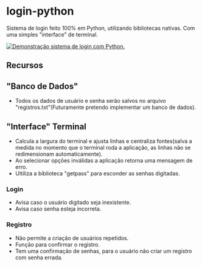 # login-python

Sistema de login feito 100% em Python, utilizando bibliotecas nativas. Com uma simples "interface" de terminal.

[![Demonstração sistema de login com Python.](https://res.cloudinary.com/marcomontalbano/image/upload/v1643288287/video_to_markdown/images/youtube--JXP3_GjvpCg-c05b58ac6eb4c4700831b2b3070cd403.jpg)](https://youtu.be/JXP3_GjvpCg "Demonstração sistema de login com Python.")

## Recursos
## "Banco de Dados"
- Todos os dados de usuário e senha serão salvos no arquivo "registros.txt"(Futuramente pretendo implementar um banco de dados).
## "Interface" Terminal
- Calcula a largura do terminal e ajusta linhas e centraliza fontes(salva a medida no momento que o terminal roda a aplicação, as linhas não se redimensionam automaticamente).
- Ao selecionar opções inválidas a aplicação retorna uma mensagem de erro.
- Ultiliza a biblioteca "getpass" para esconder as senhas digitadas.

### Login

- Avisa caso o usuário digitado seja inexistente.
- Avisa caso senha esteja incorreta.

### Registro
- Não permite a criação de usuários repetidos.
- Função para confirmar o registro.
- Tem uma confirmação de senhas, para o usuário não criar um registro com senha errada.



